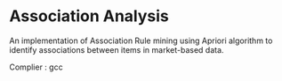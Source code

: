 # Association Analysis

An implementation of Association Rule mining using Apriori algorithm to identify associations between items in market-based data.

Complier : gcc
